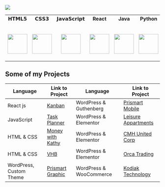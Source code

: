 
<a href="https://www.linkedin.com/in/francisco-scovino/"><img src="https://img.shields.io/badge/LinkedIn-%230077B5.svg?&style=flat-square&logo=linkedin&logoColor=white"></a>

<table>
  <tbody>
    <tr valign="top">
      <td width="12.5%" align="center">
        <span>𝗛𝗧𝗠𝗟𝟱</span><br><br><br>
        <img height="64px" src="https://cdn.svgporn.com/logos/html-5.svg">
      </td>
      <td width="12.5%" align="center">
        <span>𝗖𝗦𝗦𝟯</span><br><br><br>
        <img height="64px" src="https://cdn.svgporn.com/logos/css-3.svg">
      </td>
      <td width="12.5%" align="center">
        <span>𝗝𝗮𝘃𝗮𝗦𝗰𝗿𝗶𝗽𝘁</span><br><br><br>
        <img height="64px" src="https://cdn.svgporn.com/logos/javascript.svg">
      </td>
      <td width="12.5%" align="center">
        <span><strong>React</strong>
        </span><br><br><br>
        <img height="64px" src="https://cdn4.iconfinder.com/data/icons/logos-3/600/React.js_logo-512.png">
      </td>
      <td width="12.5%" align="center">
        <span><strong>Java</strong></span><br><br><br>
        <img height="64px" src="https://www.vectorlogo.zone/logos/java/java-ar21.svg">
      </td>
      <td width="12.5%" align="center">
        <span><strong>Python</strong>
        </span><br><br><br>
        <img height="64px" src="https://cdn4.iconfinder.com/data/icons/logos-and-brands/512/267_Python_logo-128.png">
      </td>
      <td width="12.5%" align="center">
        <span>𝗚𝗶𝘁</span><br><br><br>
        <img height="64px" src="https://cdn.svgporn.com/logos/git-icon.svg">
      </td>
      <td width="20%" align="center">
        <span>𝗩𝗦 𝗖𝗼𝗱𝗲</span><br><br><br>
        <img height="64px" src="https://cdn.svgporn.com/logos/visual-studio-code.svg">
      </td>
    </tr>
  </tbody>
</table>

## Some of my Projects

| Language | Link to Project | Language | Link to Project |
| ----------- | ----------- | ----------- | ----------- |
| React js | [Kanban](https://github.com/fscovino/kanban) | WordPress & Guthenberg | [Prismart Mobile](http://prismart.net/) |
| JavaScript | [Task Planner](https://github.com/fscovino/Task-Planner) | WordPress & Elementor | [Leisure Appartments](https://leisure.apartments/) |
| HTML & CSS | [Money with Kathy](https://zz880.csb.app/) | WordPress & Elementor | [CMH United Corp](https://cmhunited.com/) |
| HTML & CSS | [VHB](https://fscovino.github.io/vhb/) | WordPress & Elementor | [Orca Trading](http://www.orcacorp.com/) |
| WordPress, Custom Theme | [Prismart Graphic](https://prismartgraphic.com/) | WordPress & WooCommerce | [Kodiak Technology](https://kodiakoriginal.com/) |

